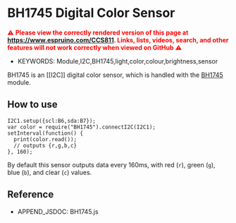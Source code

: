<!--- Copyright (c) 2018 Gordon Williams. See the file LICENSE for copying permission. -->
BH1745 Digital Color Sensor
==================================

<span style="color:red">:warning: **Please view the correctly rendered version of this page at https://www.espruino.com/CCS811. Links, lists, videos, search, and other features will not work correctly when viewed on GitHub** :warning:</span>

* KEYWORDS: Module,I2C,BH1745,light,color,colour,brightness,sensor

BH1745 is an [[I2C]] digital color sensor, which is handled with the [BH1745](/modules/BH1745.js) module.

How to use
-----------

```
I2C1.setup({scl:B6,sda:B7});
var color = require("BH1745").connectI2C(I2C1);
setInterval(function() {
  print(color.read());
  // outputs {r,g,b,c}
}, 160);
```

By default this sensor outputs data every 160ms, with red (`r`), green (`g`), blue (`b`), and clear (`c`) values.

Reference
---------

* APPEND_JSDOC: BH1745.js

